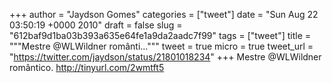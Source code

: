 
+++
author = "Jaydson Gomes"
categories = ["tweet"]
date = "Sun Aug 22 03:50:19 +0000 2010"
draft = false
slug = "612baf9d1ba03b393a635e64fe1a9da2aadc7f99"
tags = ["tweet"]
title = """Mestre @WLWildner românti..."""
tweet = true
micro = true
tweet_url = "https://twitter.com/jaydson/status/21801018234"
+++
Mestre @WLWildner romântico. http://tinyurl.com/2wmtft5
